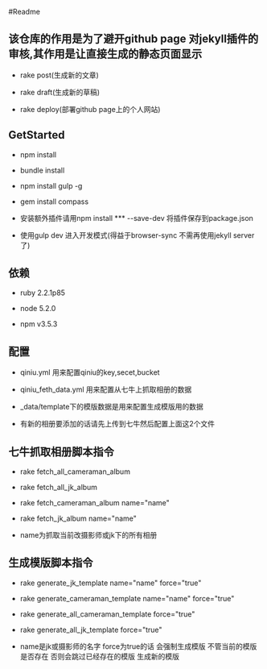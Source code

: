 #Readme

## 该仓库的作用是为了避开github page 对jekyll插件的审核,其作用是让直接生成的静态页面显示 

* rake post(生成新的文章)

* rake draft(生成新的草稿)

* rake deploy(部署github page上的个人网站)


## GetStarted

* npm install

* bundle install

* npm install gulp -g

* gem install compass

* 安装额外插件请用npm install *** --save-dev 将插件保存到package.json

* 使用gulp dev 进入开发模式(得益于browser-sync 不需再使用jekyll server了)

## 依赖

* ruby 2.2.1p85

* node 5.2.0

* npm v3.5.3

## 配置

* qiniu.yml 用来配置qiniu的key,secet,bucket

* qiniu_feth_data.yml 用来配置从七牛上抓取相册的数据

* _data/template下的模版数据是用来配置生成模版用的数据

* 有新的相册要添加的话请先上传到七牛然后配置上面这2个文件

## 七牛抓取相册脚本指令

* rake fetch_all_cameraman_album

* rake fetch_all_jk_album

* rake fetch_cameraman_album name="name"

* rake fetch_jk_album name="name"

* name为抓取当前改摄影师或jk下的所有相册

## 生成模版脚本指令

* rake generate_jk_template name="name" force="true"

* rake generate_cameraman_template name="name" force="true"

* rake generate_all_cameraman_template force="true"

* rake generate_all_jk_template force="true"

* name是jk或摄影师的名字 force为true的话 会强制生成模版 不管当前的模版是否存在 否则会跳过已经存在的模版 生成新的模版

